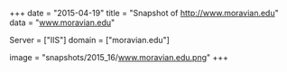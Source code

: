 
+++
date = "2015-04-19"
title = "Snapshot of http://www.moravian.edu"
data = "www.moravian.edu"

Server = ["IIS"]
domain = ["moravian.edu"]

  image = "snapshots/2015_16/www.moravian.edu.png"
+++
#
